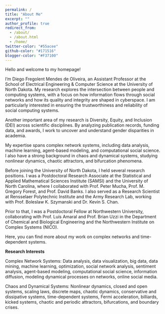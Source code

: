 ```yaml
---
permalink: /
title: "About Me"
excerpt: ""
author_profile: true
redirect_from: 
  - /about/
  - /about.html
  - /home/
twitter-color: "#55acee"
github-color: "#171516"
blogger-color: "#F37100"
---
```


Hello and welcome to my homepage!

I’m Diego Fregolent Mendes de Oliveira, an Assistant Professor at the School of Electrical Engineering & Computer Science at the University of North Dakota. My research explores the intersection between people and computing systems, with a focus on how information flows through social networks and how its quality and integrity are shaped in cyberspace. I am particularly interested in ensuring the trustworthiness and reliability of social computing systems.

Another important area of my research is Diversity, Equity, and Inclusion (DEI) across scientific disciplines. By analyzing publication records, funding data, and awards, I work to uncover and understand gender disparities in academia.

My expertise spans complex network systems, including data analysis, machine learning, agent-based modeling, and computational social science. I also have a strong background in chaos and dynamical systems, studying nonlinear dynamics, chaotic attractors, and bifurcation phenomena.

Before joining the University of North Dakota, I held several research positions. I was a Postdoctoral Research Associate at the Statistical and Applied Mathematical Sciences Institute (SAMSI) and the University of North Carolina, where I collaborated with Prof. Peter Mucha, Prof. M. Gregory Forest, and Prof. David Banks. I also served as a Research Scientist at Rensselaer Polytechnic Institute and the Army Research Lab, working with Prof. Boleslaw K. Szymanski and Dr. Kevin S. Chan.

Prior to that, I was a Postdoctoral Fellow at Northwestern University, collaborating with Prof. Luís Amaral and Prof. Brian Uzzi in the Department of Chemical and Biological Engineering and the Northwestern Institute on Complex Systems (NICO).

Here, you can find more about my work on complex networks and time-dependent systems.

**Research Interests**

Complex Network Systems:
Data analysis, data visualization, big data, data mining, machine learning, optimization, social network analysis, sentiment analysis, agent-based modeling, computational social science, information diffusion, modeling dynamical processes on networks, online social media.

Chaos and Dynamical Systems:
Nonlinear dynamics, closed and open systems, scaling laws, discrete maps, chaotic dynamics, conservative and dissipative systems, time-dependent systems, Fermi acceleration, billiards, kicked systems, chaotic and periodic attractors, bifurcations, and boundary crises.



